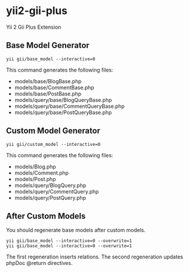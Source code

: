 # yii2-gii-plus

Yii 2 Gii Plus Extension

## Base Model Generator

```
yii gii/base_model --interactive=0
```
This command generates the following files:

* models/base/BlogBase.php
* models/base/CommentBase.php
* models/base/PostBase.php
* models/query/base/BlogQueryBase.php
* models/query/base/CommentQueryBase.php
* models/query/base/PostQueryBase.php

## Custom Model Generator

```
yii gii/custom_model --interactive=0
```
This command generates the following files:

* models/Blog.php
* models/Comment.php
* models/Post.php
* models/query/BlogQuery.php
* models/query/CommentQuery.php
* models/query/PostQuery.php

## After Custom Models

You should regenerate base models after custom models.
```
yii gii/base_model --interactive=0 --overwrite=1
yii gii/base_model --interactive=0 --overwrite=1
```
The first regeneration inserts relations.
The second regeneration updates phpDoc @return directives.
